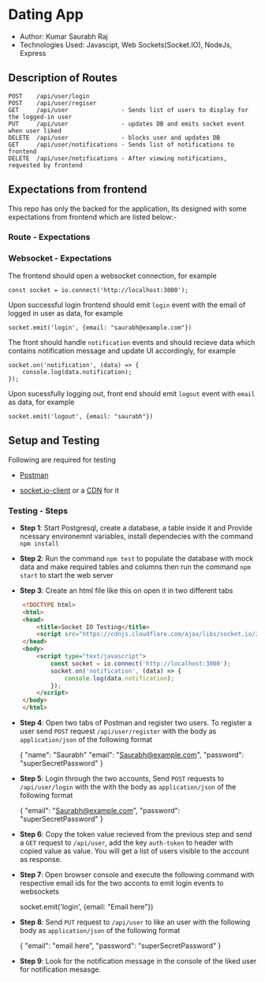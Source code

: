 # Dating App

- Author: Kumar Saurabh Raj
- Technologies Used: Javascipt, Web Sockets(Socket.IO), NodeJs, Express

## Description of Routes

    POST    /api/user/login
    POST    /api/user/regiser
    GET     /api/user               - Sends list of users to display for the logged-in user
    PUT     /api/user               - updates DB and emits socket event when user liked
    DELETE  /api/user               - blocks user and updates DB
    GET     /api/user/notifications - Sends list of notifications to frontend
    DELETE  /api/user/notifications - After viewing notifications, requested by frontend

## Expectations from frontend

This repo has only the backed for the application, Its designed with some expectations from frontend which are listed below:-

### Route - Expectations

### Websocket - Expectations

The frontend should open a websocket connection, for example

    const socket = io.connect('http://localhost:3000');

Upon successful login frontend should emit `login` event with the email of logged in user as data, for example

    socket.emit('login', {email: "saurabh@example.com"})

The front should handle `notification` events and should recieve data which contains notification message and update UI accordingly, for example

    socket.on('notification', (data) => {
        console.log(data.notification);
    });

Upon sucessfully logging out, front end should emit `logout` event with `email` as data, for example

    socket.emit('logout', {email: "saurabh"})

## Setup and Testing

Following are required for testing

- [Postman](https://www.postman.com/)

- [socket.io-client](https://github.com/socketio/socket.io-client) or a [CDN](https://cdnjs.com/libraries/socket.io) for it

### Testing - Steps

- **Step 1**: Start Postgresql, create a database, a table inside it and Provide ncessary environemnt variables, install dependecies with the command `npm install`

- **Step 2**: Run the command `npm test` to populate the database with mock data and make required tables and columns then run the command `npm start` to start the web server

- **Step 3**: Create an html file like this on open it in two different tabs

```html
    <!DOCTYPE html>
    <html>
    <head>
        <title>Socket IO Testing</title>
        <script src="https://cdnjs.cloudflare.com/ajax/libs/socket.io/2.3.0/socket.io.js"></script>
    </head>
    <body>
        <script type="text/javascript">
            const socket = io.connect('http://localhost:3000');
            socket.on('notification', (data) => {
                console.log(data.notification);
            });
        </script>
    </body>
    </html>
```

- **Step 4**: Open two tabs of Postman and register two users. To register a user send `POST` request `/api/user/register` with the body as `application/json` of the following format

    {
        "name": "Saurabh"
        "email": "Saurabh@example.com",
        "password": "superSecretPassword"
    }

- **Step 5**: Login through the two accounts, Send `POST` requests to `/api/user/login` with the  with the body as `application/json` of the following format

    {
        "email": "Saurabh@example.com",
        "password": "superSecretPassword"
    }

- **Step 6**: Copy the token value recieved from the previous step and send a `GET` request to `/api/user`, add the key `auth-token` to header with copied value as value. You will get a list of users visible to the account as response.

- **Step 7**: Open browser console and execute the following command with respective email ids for the two acconts to emit login events to websockets

    socket.emit('login', {email: "Email here"})

- **Step 8**: Send `PUT` request to `/api/user` to like an user with the following body as `application/json` of the following format

    {
        "email": "email here",
        "password": "superSecretPassword"
    }

- **Step 9**: Look for the notification message in the console of the liked user for notification mesasge.
